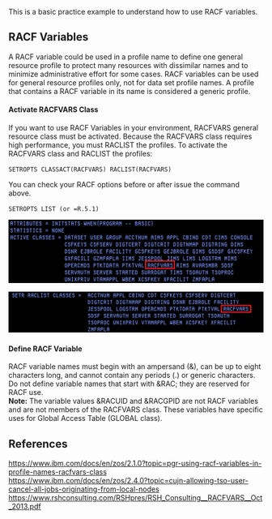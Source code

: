 This is a basic practice example to understand how to use RACF variables. 

## RACF Variables

A RACF variable could be used in a profile name to define one general resource profile to protect many resources with dissimilar names and to minimize administrative effort for some cases. RACF variables can be used for general resource profiles only, not for data set profile names. A profile that contains a RACF variable in its name is considered a generic profile.

#### Activate RACFVARS Class

If you want to use RACF Variables in your environment, RACFVARS general resource class must be activated. Because the RACFVARS class requires high performance, you must RACLIST the profiles. To activate the RACFVARS class and RACLIST the profiles:

    SETROPTS CLASSACT(RACFVARS) RACLIST(RACFVARS)

You can check your RACF options before or after issue the command above.

    SETROPTS LIST (or =R.5.1)

![Screenshot](https://github.com/ozgurhepsag/Basic-z-OS-Utilities-and-Practices/blob/main/RACF%20Variables/ss/activate-racfvars.png)

![Screenshot](https://github.com/ozgurhepsag/Basic-z-OS-Utilities-and-Practices/blob/main/RACF%20Variables/ss/raclist-racvars.png)

#### Define RACF Variable

RACF variable names must begin with an ampersand (&), can be up to eight characters long, and cannot contain any periods (.) or generic characters. Do not define variable names that start with &RAC; they are reserved for RACF use. </br>
**Note:** The variable values &RACUID and &RACGPID are not RACF variables and are not members of the RACFVARS class. These variables have specific uses for Global Access Table (GLOBAL class).

## References

https://www.ibm.com/docs/en/zos/2.1.0?topic=pgr-using-racf-variables-in-profile-names-racfvars-class </br>
https://www.ibm.com/docs/en/zos/2.4.0?topic=cujn-allowing-tso-user-cancel-all-jobs-originating-from-local-nodes </br>
https://www.rshconsulting.com/RSHpres/RSH_Consulting__RACFVARS__Oct_2013.pdf </br> 

